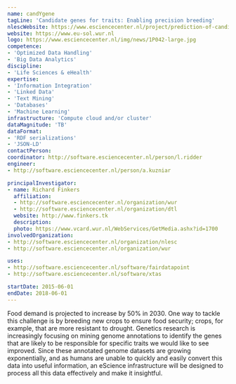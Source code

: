 ```yaml
---
name: candYgene
tagLine: 'Candidate genes for traits: Enabling precision breeding'
nlescWebsite: https://www.esciencecenter.nl/project/prediction-of-candidate-genes-for-traits-using-interoperable-genome-annotat
website: https://www.eu-sol.wur.nl
logo: https://www.esciencecenter.nl/img/news/1P042-large.jpg
competence:
- 'Optimized Data Handling'
- 'Big Data Analytics'
discipline:
- 'Life Sciences & eHealth'
expertise:
- 'Information Integration'
- 'Linked Data'
- 'Text Mining'
- 'Databases'
- 'Machine Learning'
infrastructure: 'Compute cloud and/or cluster'
dataMagnitude: 'TB'
dataFormat:
- 'RDF serializations'
- 'JSON-LD'
contactPerson:
coordinator: http://software.esciencecenter.nl/person/l.ridder
engineer:
- http://software.esciencecenter.nl/person/a.kuzniar

principalInvestigator:
- name: Richard Finkers
  affiliation:
  - http://software.esciencecenter.nl/organization/wur
  - http://software.esciencecenter.nl/organization/dtl
  website: http://www.finkers.tk
  description: 
  photo: https://www.vcard.wur.nl/WebServices/GetMedia.ashx?id=1700
involvedOrganization:
- http://software.esciencecenter.nl/organization/nlesc
- http://software.esciencecenter.nl/organization/wur

uses:
- http://software.esciencecenter.nl/software/fairdatapoint
- http://software.esciencecenter.nl/software/xtas

startDate: 2015-06-01
endDate: 2018-06-01
---
```

Food demand is projected to increase by 50% in 2030. One way to tackle this challenge is by breeding new crops to ensure food security; crops, for example, that are more resistant to drought. Genetics research is increasingly focusing on mining genome annotations to identify the genes that are likely to be responsible for specific traits we would like to see improved. Since these annotated genome datasets are growing exponentially, and as humans are unable to quickly and easily convert this data into useful information, an eScience infrastructure will be designed to process all this data effectively and make it insightful.

